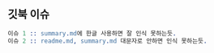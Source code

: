 ## 깃북 이슈
```erlang
이슈 1 :: summary.md에 한글 사용하면 잘 인식 못하는듯.
이슈 2 :: readme.md, summary.md 대문자로 안하면 인식 못하는듯.
```

